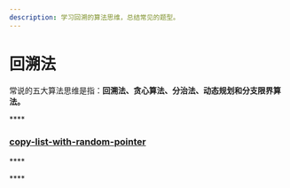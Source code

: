 ```yaml
---
description: 学习回溯的算法思维，总结常见的题型。
---
```


# 回溯法

常说的五大算法思维是指：**回溯法、贪心算法、分治法、动态规划和分支限界算法。**

\*\*\*\*

### [copy-list-with-random-pointer](https://leetcode-cn.com/problems/copy-list-with-random-pointer/)

\*\*\*\*

\*\*\*\*

